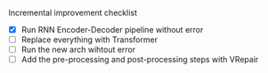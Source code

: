 Incremental improvement checklist

- [x] Run RNN Encoder-Decoder pipeline without error
- [ ] Replace everything with Transformer
- [ ] Run the new arch wihtout error
- [ ] Add the pre-processing and post-processing steps with VRepair